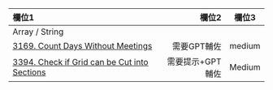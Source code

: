 | 欄位1 | 欄位2 | 欄位3 |
| :-- | --: |:--:|
| Array / String  |  |  |
| [3169. Count Days Without Meetings](https://github.com/Liavan0122/Liavan-Leetcodes/blob/main/Array/3169.%20Count%20Days%20Without%20Meetings.md)  | 需要GPT輔佐  | medium |
| [3394. Check if Grid can be Cut into Sections](https://github.com/Liavan0122/Liavan-Leetcodes/blob/main/Array/3394.%20Check%20if%20Grid%20can%20be%20Cut%20into%20Sections.md)  | 需要提示+GPT輔佐 | Medium |

